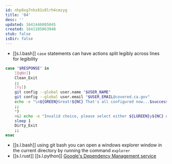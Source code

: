 ```yaml
---
id: nhp8xg7nhz81s8lrh4cmzyg
title: '04'
desc: ''
updated: 1641446085045
created: 1641105063948
stub: false
isDir: false
---
```


- [[s.l.bash]] `case` statements can have actions split legibly across lines for legibility

```bash
case "$RESPONSE" in
	[QqNn]) 
	Clean_Exit
	;;
	[Yy])
	git config --global user.name "$USER_NAME"
	git config --global user.email "$USER_EMAIL@covered.ca.gov"
	echo -e "\n${GREEN}Great!${NC} That's all configured now...$successful_execution_msg"
	;;
	*)
	>&2 echo -e "Invalid choice, please select either ${LGREEN}y${NC} or ${LRED}n${NC}\n\n"
	sleep 1
	Dirty_Exit
	;;
esac
```

- [[s.l.bash]] using git bash you can open a windows explorer window in the current directory by running the command `explorer`
-  [[s.l.rust]] [[s.l.python]] [Google's Dependency Management service](https://deps.dev/)
  

